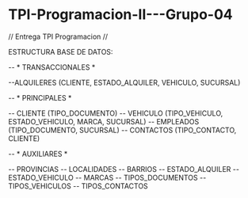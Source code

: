 # TPI-Programacion-II---Grupo-04
// Entrega TPI Programacion //

ESTRUCTURA BASE DE DATOS:

-- * TRANSACCIONALES *

--ALQUILERES (CLIENTE, ESTADO_ALQUILER, VEHICULO, SUCURSAL)

-- * PRINCIPALES *

-- CLIENTE (TIPO_DOCUMENTO)
-- VEHICULO (TIPO_VEHICULO, ESTADO_VEHICULO, MARCA, SUCURSAL)
-- EMPLEADOS (TIPO_DOCUMENTO, SUCURSAL)
-- CONTACTOS (TIPO_CONTACTO, CLIENTE)

-- * AUXILIARES *

-- PROVINCIAS
-- LOCALIDADES
-- BARRIOS
-- ESTADO_ALQUILER
-- ESTADO_VEHICULO
-- MARCAS
-- TIPOS_DOCUMENTOS
-- TIPOS_VEHICULOS
-- TIPOS_CONTACTOS

